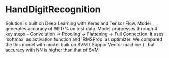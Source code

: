 # HandDigitRecognition

Solution is built on Deep Learning with Keras and Tensor Flow. Model generates accuracy of 99.17% on test data.
Model progresses through 4 key steps - Convolution -> Poooling -> Flattening -> Full Connection.
It uses 'softmax' as activation function and 'RMSProp' as optimizer.
We compared the this model with model builr on SVM ( Suppor Vector machine ) , but accuracy with NN is higher than that of SVM
